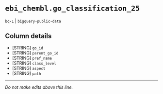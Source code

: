 # `ebi_chembl.go_classification_25`
`bq-1` | `bigquery-public-data`

## Column details
* [STRING]    `go_id`
* [STRING]    `parent_go_id`
* [STRING]    `pref_name`
* [STRING]    `class_level`
* [STRING]    `aspect`
* [STRING]    `path`

-------------------------------------------------------------------------------
*Do not make edits above this line.*
